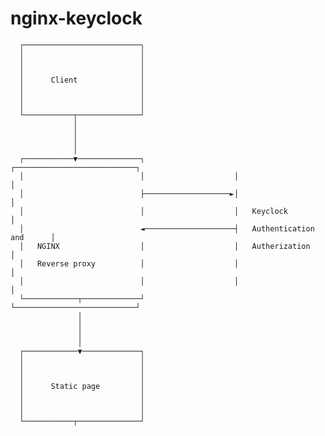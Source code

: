 # nginx-keyclock

      ┌──────────────────────────┐
      │                          │
      │                          │
      │                          │
      │      Client              │
      │                          │
      │                          │
      │                          │
      └───────────┬──────────────┘
                  │
                  │
                  │
                  │
      ┌───────────▼──────────────┐                    ┌───────────────────────────┐
      │                          │                    │                           │
      │                          ├───────────────────►│                           │
      │                          │                    │   Keyclock                │
      │                          ◄────────────────────┤   Authentication and      │
      │   NGINX                  │                    │   Autherization           │
      │   Reverse proxy          │                    │                           │
      │                          │                    │                           │
      └────────────┬─────────────┘                    └───────────────────────────┘
                   │
                   │
                   │
                   │
      ┌────────────▼─────────────┐     
      │                          │
      │                          │
      │                          │
      │      Static page         │
      │                          │
      │                          │
      │                          │
      └───────────┬──────────────┘
